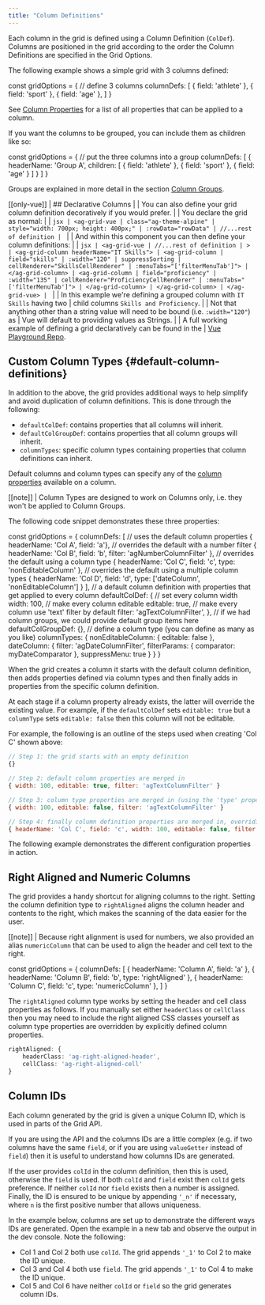```yaml
---
title: "Column Definitions"
---
```


Each column in the grid is defined using a Column Definition (`ColDef`). Columns are positioned in the grid according to the order the Column Definitions are specified in the Grid Options.

The following example shows a simple grid with 3 columns defined:

<snippet>
const gridOptions = {
    // define 3 columns
    columnDefs: [
        { field: 'athlete' },
        { field: 'sport' },
        { field: 'age' },
    ]
}
</snippet>

See [Column Properties](/column-properties/) for a list of all properties that can be applied to a column.

If you want the columns to be grouped, you can include them as children like so:

<snippet suppressFrameworkContext="true">
const gridOptions = {
    // put the three columns into a group
    columnDefs: [
        {
            headerName: 'Group A',
            children: [
                { field: 'athlete' },
                { field: 'sport' },
                { field: 'age' }
            ]
        }
    ]
}
</snippet>

Groups are explained in more detail in the section [Column Groups](/column-groups/).

[[only-vue]]
| ## Declarative Columns
|
| You can also define your grid column definition decoratively if you would prefer.
|
| You declare the grid as normal:
|
| `jsx | <ag-grid-vue | class="ag-theme-alpine" | style="width: 700px; height: 400px;" | :rowData="rowData" | //...rest of definition | `
|
| And within this component you can then define your column definitions:
|
| `jsx | <ag-grid-vue | //...rest of definition | > | <ag-grid-column headerName="IT Skills"> | <ag-grid-column | field="skills" | :width="120" | suppressSorting | cellRenderer="SkillsCellRenderer" | :menuTabs="['filterMenuTab']"> | </ag-grid-column> | <ag-grid-column | field="proficiency" | :width="135" | cellRenderer="ProficiencyCellRenderer" | :menuTabs="['filterMenuTab']"> | </ag-grid-column> | </ag-grid-column> | </ag-grid-vue> | `
|
| In this example we're defining a grouped column with `IT Skills` having two
| child columns `Skills and Proficiency`.
|
| Not that anything other than a string value will need to be bound (i.e. `:width="120"`) as
| Vue will default to providing values as Strings.
|
| A full working example of defining a grid declaratively can be found in the
| [Vue Playground Repo](https://github.com/seanlandsman/ag-grid-vue-playground).

## Custom Column Types {#default-column-definitions}

In addition to the above, the grid provides additional ways to help simplify and avoid duplication of column definitions. This is done through the following:

- `defaultColDef`: contains properties that all columns will inherit.
- `defaultColGroupDef`: contains properties that all column groups will inherit.
- `columnTypes`: specific column types containing properties that column definitions can inherit.

Default columns and column types can specify any of the [column properties](/column-properties/) available on a column.

[[note]]
| Column Types are designed to work on Columns only, i.e. they won't be applied to Column Groups.

The following code snippet demonstrates these three properties:

<snippet spaceBetweenProperties="true">
const gridOptions = {
    columnDefs: [
        // uses the default column properties
        { headerName: 'Col A', field: 'a'},
        // overrides the default with a number filter
        { headerName: 'Col B', field: 'b', filter: 'agNumberColumnFilter' },
        // overrides the default using a column type
        { headerName: 'Col C', field: 'c', type: 'nonEditableColumn' },
        // overrides the default using a multiple column types
        { headerName: 'Col D', field: 'd', type: ['dateColumn', 'nonEditableColumn'] }
    ],
    // a default column definition with properties that get applied to every column
    defaultColDef: {
        // set every column width
        width: 100,
        // make every column editable
        editable: true,
        // make every column use 'text' filter by default
        filter: 'agTextColumnFilter',
    },
    // if we had column groups, we could provide default group items here
    defaultColGroupDef: {},
    // define a column type (you can define as many as you like)
    columnTypes: {
        nonEditableColumn: { editable: false },
        dateColumn: {
            filter: 'agDateColumnFilter',
            filterParams: { comparator: myDateComparator },
            suppressMenu: true
        }
    }
}
</snippet>

When the grid creates a column it starts with the default column definition, then adds properties defined via column types and then finally adds in properties from the specific column definition.

At each stage if a column property already exists, the latter will override the existing value. For example, if the `defaultColDef` sets `editable: true` but a `columnType` sets `editable: false` then this column will not be editable.

For example, the following is an outline of the steps used when creating 'Col C' shown above:

```js
// Step 1: the grid starts with an empty definition
{}

// Step 2: default column properties are merged in
{ width: 100, editable: true, filter: 'agTextColumnFilter' }

// Step 3: column type properties are merged in (using the 'type' property), overriding where necessary
{ width: 100, editable: false, filter: 'agTextColumnFilter' }

// Step 4: finally column definition properties are merged in, overriding where necessary
{ headerName: 'Col C', field: 'c', width: 100, editable: false, filter: 'agTextColumnFilter' }
```

The following example demonstrates the different configuration properties in action.

<grid-example title='Column Definition Example' name='column-definition' type='generated'></grid-example>

## Right Aligned and Numeric Columns

The grid provides a handy shortcut for aligning columns to the right. Setting the column definition type to `rightAligned` aligns the column header and contents to the right, which makes the scanning of the data easier for the user.

[[note]]
| Because right alignment is used for numbers, we also provided an alias `numericColumn` that can be used to align the header and cell text to the right.

<snippet>
const gridOptions = {
    columnDefs: [
        { headerName: 'Column A', field: 'a' },
        { headerName: 'Column B', field: 'b', type: 'rightAligned' },
        { headerName: 'Column C', field: 'c', type: 'numericColumn' },
    ]
}
</snippet>

The `rightAligned` column type works by setting the header and cell class properties as follows. If you manually set either `headerClass` or `cellClass` then you may need to include the right aligned CSS classes yourself as column type properties are overridden by explicitly defined column properties.

```ts
rightAligned: {
    headerClass: 'ag-right-aligned-header',
    cellClass: 'ag-right-aligned-cell'
}
```

## Column IDs

Each column generated by the grid is given a unique Column ID, which is used in parts of the Grid API.

If you are using the API and the columns IDs are a little complex (e.g. if two columns have the same `field`, or if you are using `valueGetter` instead of `field`) then it is useful to understand how columns IDs are generated.

If the user provides `colId` in the column definition, then this is used, otherwise the `field` is used. If both `colId` and `field` exist then `colId` gets preference. If neither `colId` nor `field` exists then a number is assigned. Finally, the ID is ensured to be unique by appending `'_n'` if necessary, where `n` is the first positive number that allows uniqueness.

In the example below, columns are set up to demonstrate the different ways IDs are generated. Open the example in a new tab and observe the output in the dev console. Note the following:

- Col 1 and Col 2 both use `colId`. The grid appends `'_1'` to Col 2 to make the ID unique.
- Col 3 and Col 4 both use `field`. The grid appends `'_1'` to Col 4 to make the ID unique.
- Col 5 and Col 6 have neither `colId` or `field` so the grid generates column IDs.

<grid-example title='Column IDs' name='column-ids' type='generated'></grid-example>
